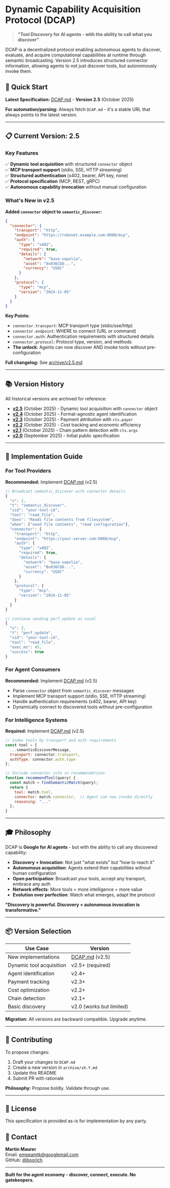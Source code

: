 # Dynamic Capability Acquisition Protocol (DCAP)

> **"Tool Discovery for AI agents - with the ability to call what you discover"**

DCAP is a decentralized protocol enabling autonomous agents to discover, evaluate, and acquire computational capabilities at runtime through semantic broadcasting. Version 2.5 introduces structured connector information, allowing agents to not just discover tools, but autonomously invoke them.

## 🎯 Quick Start

**Latest Specification:** [DCAP.md](./DCAP.md) - **Version 2.5** (October 2025)

**For automation/parsing:** Always fetch `DCAP.md` - it's a stable URL that always points to the latest version.

---

## 📋 Current Version: 2.5

### Key Features

✅ **Dynamic tool acquisition** with structured `connector` object  
✅ **MCP transport support** (stdio, SSE, HTTP streaming)  
✅ **Structured authentication** (x402, bearer, API key, none)  
✅ **Protocol specification** (MCP, REST, gRPC)  
✅ **Autonomous capability invocation** without manual configuration  

### What's New in v2.5

**Added `connector` object to `semantic_discover`:**
```json
{
  "connector": {
    "transport": "http",
    "endpoint": "https://robonet.example.com:8080/mcp",
    "auth": {
      "type": "x402",
      "required": true,
      "details": {
        "network": "base-sepolia",
        "asset": "0x036CbD...",
        "currency": "USDC"
      }
    },
    "protocol": {
      "type": "mcp",
      "version": "2024-11-05"
    }
  }
}
```

**Key Points:**
- `connector.transport`: MCP transport type (stdio/sse/http)
- `connector.endpoint`: WHERE to connect (URL or command)
- `connector.auth`: Authentication requirements with structured details
- `connector.protocol`: Protocol type, version, and methods
- **The unlock**: Agents can now discover AND invoke tools without pre-configuration

**Full changelog:** See [archive/v2.5.md](./archive/v2.5.md)

---

## 📚 Version History

All historical versions are archived for reference:

- **[v2.5](./archive/v2.5.md)** (October 2025) - Dynamic tool acquisition with `connector` object
- **[v2.4](./archive/v2.4.md)** (October 2025) - Format-agnostic agent identification
- **[v2.3](./archive/v2.3.md)** (October 2025) - Payment attribution with `ctx.payer`
- **[v2.2](./archive/v2.2.md)** (October 2025) - Cost tracking and economic efficiency
- **[v2.1](./archive/v2.1.md)** (October 2025) - Chain pattern detection with `ctx.args`
- **[v2.0](./archive/v2.0.md)** (September 2025) - Initial public specification

---

## 🚀 Implementation Guide

### For Tool Providers

**Recommended:** Implement [DCAP.md](./DCAP.md) (v2.5)

```javascript
// Broadcast semantic_discover with connector details
{
  "v": 2,
  "t": "semantic_discover",
  "sid": "your-tool-id",
  "tool": "read_file",
  "does": "Reads file contents from filesystem",
  "when": ["need file contents", "read configuration"],
  "connector": {
    "transport": "http",
    "endpoint": "https://your-server.com:8080/mcp",
    "auth": {
      "type": "x402",
      "required": true,
      "details": {
        "network": "base-sepolia",
        "asset": "0x036CbD...",
        "currency": "USDC"
      }
    },
    "protocol": {
      "type": "mcp",
      "version": "2024-11-05"
    }
  }
}

// Continue sending perf_update as usual
{
  "v": 2,
  "t": "perf_update",
  "sid": "your-tool-id",
  "tool": "read_file",
  "exec_ms": 45,
  "success": true
}
```

### For Agent Consumers

**Recommended:** Implement [DCAP.md](./DCAP.md) (v2.5)

- Parse `connector` object from `semantic_discover` messages
- Implement MCP transport support (stdio, SSE, HTTP streaming)
- Handle authentication requirements (x402, bearer, API key)
- Dynamically connect to discovered tools without pre-configuration

### For Intelligence Systems

**Required:** Implement [DCAP.md](./DCAP.md) (v2.5)

```javascript
// Index tools by transport and auth requirements
const tool = {
  ...semanticDiscoverMessage,
  transport: connector.transport,
  authType: connector.auth.type
};

// Include connector info in recommendations
function recommendTool(query) {
  const match = findSemanticMatch(query);
  return {
    tool: match.tool,
    connector: match.connector,  // Agent can now invoke directly
    reasoning: "..."
  };
}
```

---

## 🎓 Philosophy

DCAP is **Google for AI agents** - but with the ability to call any discovered capability:

- **Discovery + Invocation**: Not just "what exists" but "how to reach it"
- **Autonomous acquisition**: Agents extend their capabilities without human configuration
- **Open participation**: Broadcast your tools, accept any transport, embrace any auth
- **Network effects**: More tools = more intelligence = more value
- **Evolution over perfection**: Watch what emerges, adapt the protocol

**"Discovery is powerful. Discovery + autonomous invocation is transformative."**

---

## 📦 Version Selection

| Use Case | Version |
|----------|---------|
| New implementations | [DCAP.md](./DCAP.md) (v2.5) |
| Dynamic tool acquisition | v2.5+ (required) |
| Agent identification | v2.4+ |
| Payment tracking | v2.3+ |
| Cost optimization | v2.2+ |
| Chain detection | v2.1+ |
| Basic discovery | v2.0 (works but limited) |

**Migration:** All versions are backward compatible. Upgrade anytime.

---

## 🤝 Contributing

To propose changes:

1. Draft your changes to `DCAP.md`
2. Create a new version in `archive/vX.Y.md`
3. Update this README
4. Submit PR with rationale

**Philosophy:** Propose boldly. Validate through use.

---

## 📜 License

This specification is provided as-is for implementation by any party.

## 📧 Contact

**Martin Maurer**  
Email: empeamtk@googlemail.com  
GitHub: [@boorich](https://github.com/boorich)

---

**Built for the agent economy - discover, connect, execute. No gatekeepers.**
